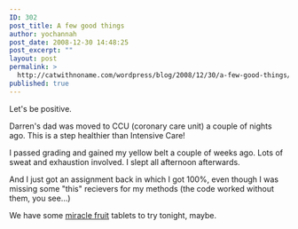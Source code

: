 ```yaml
---
ID: 302
post_title: A few good things
author: yochannah
post_date: 2008-12-30 14:48:25
post_excerpt: ""
layout: post
permalink: >
  http://catwithnoname.com/wordpress/blog/2008/12/30/a-few-good-things/
published: true
---
```

Let's be positive. 

Darren's dad was moved to CCU (coronary care unit) a couple of nights ago. This is a step healthier than Intensive Care! 

I passed grading and gained my yellow belt a couple of weeks ago. Lots of sweat and exhaustion involved. I slept all afternoon afterwards. 

And I just got an assignment back in which I got 100%, even though I was missing some "this" recievers for my methods (the code worked without them, you see...)

We have some <a href="http://en.wikipedia.org/wiki/Miracle_fruit">miracle fruit</a> tablets to try tonight, maybe.